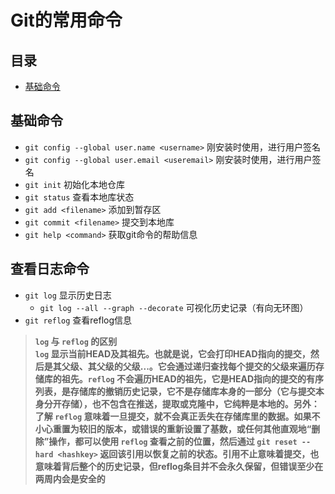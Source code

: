 # Git的常用命令  

## 目录

- [基础命令](#基础命令)

## 基础命令  

- `git config --global user.name <username>` 刚安装时使用，进行用户签名  
- `git config --global user.email <useremail>` 刚安装时使用，进行用户签名  
- `git init` 初始化本地仓库   
- `git status` 查看本地库状态  
- `git add <filename>` 添加到暂存区  
- `git commit <filename>` 提交到本地库
- `git help <command>` 获取git命令的帮助信息  

## 查看日志命令

- `git log` 显示历史日志  
  - `git log --all --graph --decorate` 可视化历史记录（有向无环图）  
- `git reflog` 查看reflog信息
   
>**`log` 与 `reflog` 的区别**  
>  **`log` 显示当前HEAD及其祖先。也就是说，它会打印HEAD指向的提交，然后是其父级、其父级的父级...。它会通过递归查找每个提交的父级来遍历存储库的祖先。`reflog` 不会遍历HEAD的祖先，它是HEAD指向的提交的有序列表，是存储库的撤销历史记录，它不是存储库本身的一部分（它与提交本身分开存储），也不包含在推送，提取或克隆中，它纯粹是本地的。另外：了解 `reflog` 意味着一旦提交，就不会真正丢失在存储库里的数据。如果不小心重置为较旧的版本，或错误的重新设置了基数，或任何其他直观地“删除”操作，都可以使用 `reflog` 查看之前的位置，然后通过 `git reset --hard <hashkey>` 返回该引用以恢复之前的状态。引用不止意味着提交，也意味着背后整个的历史记录，但reflog条目并不会永久保留，但错误至少在两周内会是安全的**  


